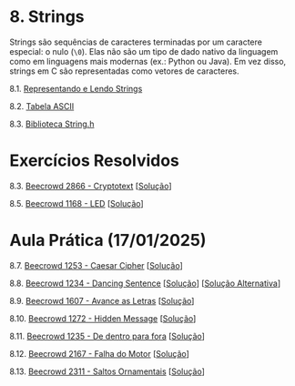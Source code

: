 # 8. Strings

Strings são sequências de caracteres terminadas por um caractere especial: o nulo (```\0```). Elas não são um tipo de dado nativo da linguagem como em linguagens mais modernas (ex.: Python ou Java). Em vez disso, strings em C são representadas como vetores de caracteres.

8.1. [Representando e Lendo Strings](representacao.md)

8.2. [Tabela ASCII](https://www.ime.usp.br/~pf/algoritmos/apend/ascii.html)

8.3. [Biblioteca String.h](https://petbcc.ufscar.br/string/)


# Exercícios Resolvidos

8.3. [Beecrowd 2866 - Cryptotext](https://www.beecrowd.com.br/judge/en/problems/view/2866) [[Solução](upsolving/beecrowd_2866.c)]
   
<!--  -->

8.5. [Beecrowd 1168 - LED](https://judge.beecrowd.com/en/problems/view/1168) [[Solução](upsolving/beecrowd_1168.c)]

<!-- 8.5. [Beecrowd 1024 - Criptografia](https://www.beecrowd.com.br/judge/pt/problems/view/1024) [[Solução](upsolving/beecrowd_1024.c)] -->

<!-- 8.6. [Beecrowd 1607 - Avance as Letras](https://www.beecrowd.com.br/judge/en/problems/view/1607) [[Solução](upsolving/beecrowd_1607.c)] -->


# Aula Prática (17/01/2025)

8.7. [Beecrowd 1253 - Caesar Cipher](https://www.beecrowd.com.br/judge/en/problems/view/1253) [[Solução](upsolving/beecrowd_1253.c)]

8.8. [Beecrowd 1234 - Dancing Sentence](https://www.beecrowd.com.br/judge/en/problems/view/1234) [[Solução](upsolving/beecrowd_1234.c)] [[Solução Alternativa](beecrowd_1234.c)]

8.9. [Beecrowd 1607 - Avance as Letras](https://www.beecrowd.com.br/judge/en/problems/view/1607) [[Solução](beecrowd_1607.c)]

8.10. [Beecrowd 1272 - Hidden Message](https://www.beecrowd.com.br/judge/en/problems/view/1272) [[Solução](upsolving/beecrowd_1272.c)]

8.11. [Beecrowd 1235 - De dentro para fora](https://www.beecrowd.com.br/judge/en/problems/view/1235) [[Solução](beecrowd_1235.c)]

8.12. [Beecrowd 2167 - Falha do Motor](https://www.beecrowd.com.br/judge/en/problems/view/2167) [[Solução](beecrowd_2167.c)]

8.13. [Beecrowd 2311 - Saltos Ornamentais](https://www.beecrowd.com.br/judge/en/problems/view/2311) [[Solução](beecrowd_2311.c)]

<!--
8.10. [Beecrowd 1957 - Converter para Hexadecimal](https://www.beecrowd.com.br/judge/en/problems/view/1957) [[Solução](beecrowd_1957.c)]

8.7. [Beecrowd 1253 - Cifra de César](https://www.beecrowd.com.br/judge/en/problems/view/1253) [[Solução](beecrowd_1253.c)]-->

